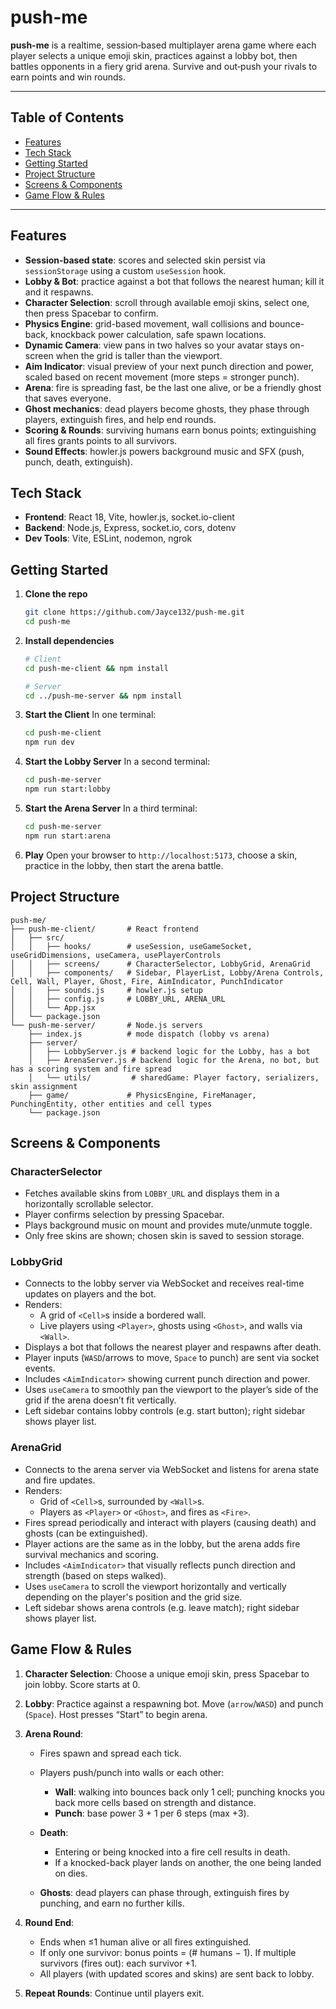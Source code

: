 # push-me

**push-me** is a realtime, session‑based multiplayer arena game where each player selects a unique emoji skin, practices against a lobby bot, then battles opponents in a fiery grid arena. Survive and out‑push your rivals to earn points and win rounds.

---

## Table of Contents

* [Features](#features)
* [Tech Stack](#tech-stack)
* [Getting Started](#getting-started)
* [Project Structure](#project-structure)
* [Screens & Components](#screens--components)
* [Game Flow & Rules](#game-flow--rules)
---

## Features

* **Session‑based state**: scores and selected skin persist via `sessionStorage` using a custom `useSession` hook.
* **Lobby & Bot**: practice against a bot that follows the nearest human; kill it and it respawns.
* **Character Selection**: scroll through available emoji skins, select one, then press Spacebar to confirm.
* **Physics Engine**: grid-based movement, wall collisions and bounce-back, knockback power calculation, safe spawn locations.
* **Dynamic Camera**: view pans in two halves so your avatar stays on-screen when the grid is taller than the viewport.
* **Aim Indicator**: visual preview of your next punch direction and power, scaled based on recent movement (more steps = stronger punch).
* **Arena**: fire is spreading fast, be the last one alive, or be a friendly ghost that saves everyone.
* **Ghost mechanics**: dead players become ghosts, they phase through players, extinguish fires, and help end rounds.
* **Scoring & Rounds**: surviving humans earn bonus points; extinguishing all fires grants points to all survivors.
* **Sound Effects**: howler.js powers background music and SFX (push, punch, death, extinguish).

## Tech Stack

* **Frontend**: React 18, Vite, howler.js, socket.io-client
* **Backend**: Node.js, Express, socket.io, cors, dotenv
* **Dev Tools**: Vite, ESLint, nodemon, ngrok

## Getting Started

1. **Clone the repo**

   ```bash
   git clone https://github.com/Jayce132/push-me.git
   cd push-me
   ```

2. **Install dependencies**

   ```bash
   # Client
   cd push-me-client && npm install

   # Server
   cd ../push-me-server && npm install
   ```

3. **Start the Client**
   In one terminal:

   ```bash
   cd push-me-client
   npm run dev
   ```

4. **Start the Lobby Server**
   In a second terminal:

   ```bash
   cd push-me-server
   npm run start:lobby
   ```

5. **Start the Arena Server**
   In a third terminal:

   ```bash
   cd push-me-server
   npm run start:arena
   ```

6. **Play**
   Open your browser to `http://localhost:5173`, choose a skin, practice in the lobby, then start the arena battle.

## Project Structure

```
push-me/
├── push-me-client/       # React frontend
│   ├── src/
│   │   ├── hooks/        # useSession, useGameSocket, useGridDimensions, useCamera, usePlayerControls
│   │   ├── screens/      # CharacterSelector, LobbyGrid, ArenaGrid
│   │   ├── components/   # Sidebar, PlayerList, Lobby/Arena Controls, Cell, Wall, Player, Ghost, Fire, AimIndicator, PunchIndicator
│   │   ├── sounds.js     # howler.js setup
│   │   ├── config.js     # LOBBY_URL, ARENA_URL
│   │   └── App.jsx
│   └── package.json
└── push-me-server/       # Node.js servers
    ├── index.js          # mode dispatch (lobby vs arena)
    ├── server/
    │   ├── LobbyServer.js # backend logic for the Lobby, has a bot
    │   ├── ArenaServer.js # backend logic for the Arena, no bot, but has a scoring system and fire spread
    │   └── utils/         # sharedGame: Player factory, serializers, skin assignment
    ├── game/             # PhysicsEngine, FireManager, PunchingEntity, other entities and cell types
    └── package.json
```

## Screens & Components

### CharacterSelector

* Fetches available skins from `LOBBY_URL` and displays them in a horizontally scrollable selector.
* Player confirms selection by pressing Spacebar.
* Plays background music on mount and provides mute/unmute toggle.
* Only free skins are shown; chosen skin is saved to session storage.

### LobbyGrid

* Connects to the lobby server via WebSocket and receives real-time updates on players and the bot.
* Renders:
  * A grid of `<Cell>`s inside a bordered wall.
  * Live players using `<Player>`, ghosts using `<Ghost>`, and walls via `<Wall>`.
* Displays a bot that follows the nearest player and respawns after death.
* Player inputs (`WASD`/arrows to move, `Space` to punch) are sent via socket events.
* Includes `<AimIndicator>` showing current punch direction and power.
* Uses `useCamera` to smoothly pan the viewport to the player’s side of the grid if the arena doesn’t fit vertically.
* Left sidebar contains lobby controls (e.g. start button); right sidebar shows player list.

### ArenaGrid

* Connects to the arena server via WebSocket and listens for arena state and fire updates.
* Renders:
  * Grid of `<Cell>`s, surrounded by `<Wall>`s.
  * Players as `<Player>` or `<Ghost>`, and fires as `<Fire>`.
* Fires spread periodically and interact with players (causing death) and ghosts (can be extinguished).
* Player actions are the same as in the lobby, but the arena adds fire survival mechanics and scoring.
* Includes `<AimIndicator>` that visually reflects punch direction and strength (based on steps walked).
* Uses `useCamera` to scroll the viewport horizontally and vertically depending on the player's position and the grid size.
* Left sidebar shows arena controls (e.g. leave match); right sidebar shows player list.

## Game Flow & Rules

1. **Character Selection**: Choose a unique emoji skin, press Spacebar to join lobby. Score starts at 0.
2. **Lobby**: Practice against a respawning bot. Move (`arrow`/`WASD`) and punch (`Space`). Host presses “Start” to begin arena.
3. **Arena Round**:

   * Fires spawn and spread each tick.
   * Players push/punch into walls or each other:

     * **Wall**: walking into bounces back only 1 cell; punching knocks you back more cells based on strength and distance.
     * **Punch**: base power 3 + 1 per 6 steps (max +3).
   * **Death**:  
     * Entering or being knocked into a fire cell results in death.
     * If a knocked-back player lands on another, the one being landed on dies.
   * **Ghosts**: dead players can phase through, extinguish fires by punching, and earn no further kills.
4. **Round End**:

   * Ends when ≤1 human alive or all fires extinguished.
   * If only one survivor: bonus points = (# humans − 1). If multiple survivors (fires out): each survivor +1.
   * All players (with updated scores and skins) are sent back to lobby.
5. **Repeat Rounds**: Continue until players exit.


